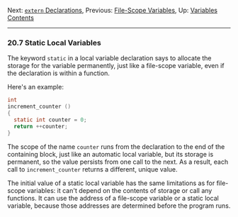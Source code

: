 Next: [`extern` Declarations](Extern-Declarations.md), Previous:
[File-Scope Variables](File_002dScope-Variables.md), Up:
[Variables](Variables.md)  
[Contents](index.md#SEC_Contents "Table of contents")  

------------------------------------------------------------------------


### 20.7 Static Local Variables 


The keyword `static` in a local variable declaration says to allocate
the storage for the variable permanently, just like a file-scope
variable, even if the declaration is within a function.

Here's an example:

``` C
int
increment_counter ()
{
  static int counter = 0;
  return ++counter;
}
```

The scope of the name `counter` runs from the declaration to the end of
the containing block, just like an automatic local variable, but its
storage is permanent, so the value persists from one call to the next.
As a result, each call to `increment_counter` returns a different,
unique value.

The initial value of a static local variable has the same limitations as
for file-scope variables: it can't depend on the contents of storage or
call any functions. It can use the address of a file-scope variable or a
static local variable, because those addresses are determined before the
program runs.
